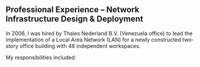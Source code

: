 ## Professional Experience – Network Infrastructure Design & Deployment

In 2006, I was hired by Thales Nederland B.V. (Venezuela office) to lead the implementation of a Local Area Network (LAN) for a newly constructed two-story office building with 48 independent workspaces.

My responsibilities included:
